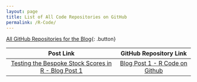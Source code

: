 ```yaml
---
layout: page
title: List of All Code Repositories on GitHub
permalink: /R-Code/
---
```


[All GitHub Repositories for the Blog](https://github.com/jstoetz/R_Code){: .button}

|Post Link|GitHub Repository Link|
|:-:|:-:|
|[Testing the Bespoke Stock Scores in R - Blog Post 1](https://jstoetz.github.io/r/backtesting/2019/09/11/Testing-the-Bespoke-Stock-Scores-in-R.html)|[Blog Post 1 - R Code on Github](https://github.com/jstoetz/R_Code/blob/master/Blog_Post_1)|
